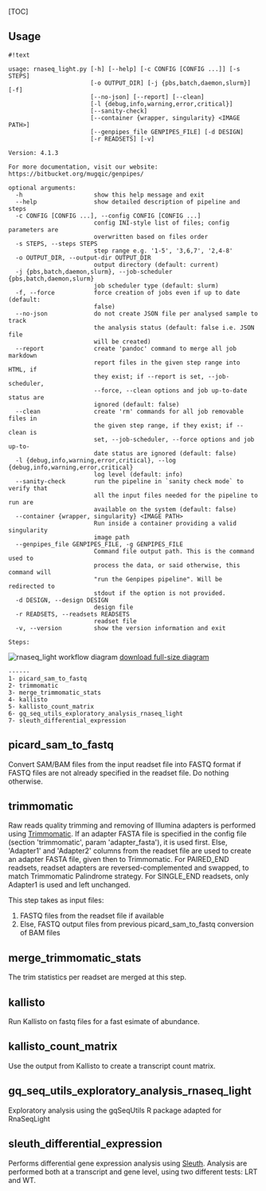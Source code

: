[TOC]



Usage
-----
```
#!text

usage: rnaseq_light.py [-h] [--help] [-c CONFIG [CONFIG ...]] [-s STEPS]
                       [-o OUTPUT_DIR] [-j {pbs,batch,daemon,slurm}] [-f]
                       [--no-json] [--report] [--clean]
                       [-l {debug,info,warning,error,critical}]
                       [--sanity-check]
                       [--container {wrapper, singularity} <IMAGE PATH>]
                       [--genpipes_file GENPIPES_FILE] [-d DESIGN]
                       [-r READSETS] [-v]

Version: 4.1.3

For more documentation, visit our website: https://bitbucket.org/mugqic/genpipes/

optional arguments:
  -h                    show this help message and exit
  --help                show detailed description of pipeline and steps
  -c CONFIG [CONFIG ...], --config CONFIG [CONFIG ...]
                        config INI-style list of files; config parameters are
                        overwritten based on files order
  -s STEPS, --steps STEPS
                        step range e.g. '1-5', '3,6,7', '2,4-8'
  -o OUTPUT_DIR, --output-dir OUTPUT_DIR
                        output directory (default: current)
  -j {pbs,batch,daemon,slurm}, --job-scheduler {pbs,batch,daemon,slurm}
                        job scheduler type (default: slurm)
  -f, --force           force creation of jobs even if up to date (default:
                        false)
  --no-json             do not create JSON file per analysed sample to track
                        the analysis status (default: false i.e. JSON file
                        will be created)
  --report              create 'pandoc' command to merge all job markdown
                        report files in the given step range into HTML, if
                        they exist; if --report is set, --job-scheduler,
                        --force, --clean options and job up-to-date status are
                        ignored (default: false)
  --clean               create 'rm' commands for all job removable files in
                        the given step range, if they exist; if --clean is
                        set, --job-scheduler, --force options and job up-to-
                        date status are ignored (default: false)
  -l {debug,info,warning,error,critical}, --log {debug,info,warning,error,critical}
                        log level (default: info)
  --sanity-check        run the pipeline in `sanity check mode` to verify that
                        all the input files needed for the pipeline to run are
                        available on the system (default: false)
  --container {wrapper, singularity} <IMAGE PATH>
                        Run inside a container providing a valid singularity
                        image path
  --genpipes_file GENPIPES_FILE, -g GENPIPES_FILE
                        Command file output path. This is the command used to
                        process the data, or said otherwise, this command will
                        "run the Genpipes pipeline". Will be redirected to
                        stdout if the option is not provided.
  -d DESIGN, --design DESIGN
                        design file
  -r READSETS, --readsets READSETS
                        readset file
  -v, --version         show the version information and exit

Steps:
```
![rnaseq_light workflow diagram](https://bitbucket.org/mugqic/genpipes/raw/master/resources/workflows/GenPipes_rnaseq_light.resized.png)
[download full-size diagram](https://bitbucket.org/mugqic/genpipes/raw/master/resources/workflows/GenPipes_rnaseq_light.png)
```
------
1- picard_sam_to_fastq
2- trimmomatic
3- merge_trimmomatic_stats
4- kallisto
5- kallisto_count_matrix
6- gq_seq_utils_exploratory_analysis_rnaseq_light
7- sleuth_differential_expression

```
picard_sam_to_fastq
-------------------
Convert SAM/BAM files from the input readset file into FASTQ format
if FASTQ files are not already specified in the readset file. Do nothing otherwise.

trimmomatic
-----------
Raw reads quality trimming and removing of Illumina adapters is performed using [Trimmomatic](http://www.usadellab.org/cms/index.php?page=trimmomatic).
If an adapter FASTA file is specified in the config file (section 'trimmomatic', param 'adapter_fasta'),
it is used first. Else, 'Adapter1' and 'Adapter2' columns from the readset file are used to create
an adapter FASTA file, given then to Trimmomatic. For PAIRED_END readsets, readset adapters are
reversed-complemented and swapped, to match Trimmomatic Palindrome strategy. For SINGLE_END readsets,
only Adapter1 is used and left unchanged.

This step takes as input files:

1. FASTQ files from the readset file if available
2. Else, FASTQ output files from previous picard_sam_to_fastq conversion of BAM files

merge_trimmomatic_stats
-----------------------
The trim statistics per readset are merged at this step.

kallisto
--------
Run Kallisto on fastq files for a fast esimate of abundance.

kallisto_count_matrix
---------------------
Use the output from Kallisto to create a transcript count matrix. 

gq_seq_utils_exploratory_analysis_rnaseq_light
----------------------------------------------
Exploratory analysis using the gqSeqUtils R package adapted for RnaSeqLight

sleuth_differential_expression
------------------------------
Performs differential gene expression analysis using [Sleuth](http://pachterlab.github.io/sleuth/). 
Analysis are performed both at a transcript and gene level, using two different tests: LRT and WT. 


